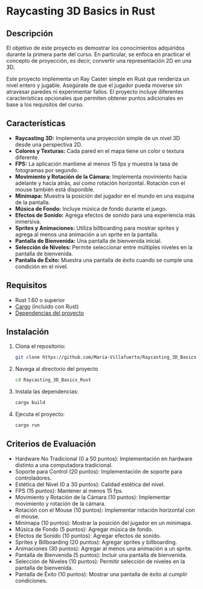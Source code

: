 # Raycasting 3D Basics in Rust

## Descripción

El objetivo de este proyecto es demostrar los conocimientos adquiridos durante la primera parte del curso. En particular, se enfoca en practicar el concepto de proyección, es decir, convertir una representación 2D en una 3D.

Este proyecto implementa un Ray Caster simple en Rust que renderiza un nivel entero y jugable. Asegúrate de que el jugador pueda moverse sin atravesar paredes ni experimentar fallos. El proyecto incluye diferentes características opcionales que permiten obtener puntos adicionales en base a los requisitos del curso.

## Características

- **Raycasting 3D:** Implementa una proyección simple de un nivel 3D desde una perspectiva 2D.
- **Colores y Texturas:** Cada pared en el mapa tiene un color o textura diferente.
- **FPS:** La aplicación mantiene al menos 15 fps y muestra la tasa de fotogramas por segundo.
- **Movimiento y Rotación de la Cámara:** Implementa movimiento hacia adelante y hacia atrás, así como rotación horizontal. Rotación con el mouse también está disponible.
- **Minimapa:** Muestra la posición del jugador en el mundo en una esquina de la pantalla.
- **Música de Fondo:** Incluye música de fondo durante el juego.
- **Efectos de Sonido:** Agrega efectos de sonido para una experiencia más inmersiva.
- **Sprites y Animaciones:** Utiliza billboarding para mostrar sprites y agrega al menos una animación a un sprite en la pantalla.
- **Pantalla de Bienvenida:** Una pantalla de bienvenida inicial.
- **Selección de Niveles:** Permite seleccionar entre múltiples niveles en la pantalla de bienvenida.
- **Pantalla de Éxito:** Muestra una pantalla de éxito cuando se cumple una condición en el nivel.

## Requisitos

- Rust 1.60 o superior
- [Cargo](https://doc.rust-lang.org/cargo/) (incluido con Rust)
- [Dependencias del proyecto](Cargo.toml)

## Instalación

1. Clona el repositorio:
   ```bash
   git clone https://github.com/Maria-Villafuerte/Raycasting_3D_Basics_Rust.git
2. Navega al directorio del proyecto
   ```bash
   cd Raycasting_3D_Basics_Rust
3. Instala las dependencias:
   ```bash
   cargo build
4. Ejecuta el proyecto:
   ```bash
   cargo run


## Criterios de Evaluación
- Hardware No Tradicional (0 a 50 puntos): Implementación en hardware distinto a una computadora tradicional.
- Soporte para Control (20 puntos): Implementación de soporte para controladores.
- Estética del Nivel (0 a 30 puntos): Calidad estética del nivel.
- FPS (15 puntos): Mantener al menos 15 fps.
- Movimiento y Rotación de la Cámara (10 puntos): Implementar movimiento y rotación de la cámara.
- Rotación con el Mouse (10 puntos): Implementar rotación horizontal con el mouse.
- Minimapa (10 puntos): Mostrar la posición del jugador en un minimapa.
- Música de Fondo (5 puntos): Agregar música de fondo.
- Efectos de Sonido (10 puntos): Agregar efectos de sonido.
- Sprites y Billboarding (20 puntos): Agregar sprites y billboarding.
- Animaciones (30 puntos): Agregar al menos una animación a un sprite.
- Pantalla de Bienvenida (5 puntos): Incluir una pantalla de bienvenida.
- Selección de Niveles (10 puntos): Permitir selección de niveles en la pantalla de bienvenida.
- Pantalla de Éxito (10 puntos): Mostrar una pantalla de éxito al cumplir condiciones.
